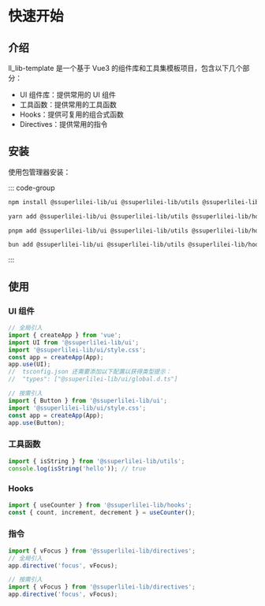 # 快速开始

## 介绍

ll_lib-template 是一个基于 Vue3 的组件库和工具集模板项目，包含以下几个部分：

- UI 组件库：提供常用的 UI 组件
- 工具函数：提供常用的工具函数
- Hooks：提供可复用的组合式函数
- Directives：提供常用的指令

## 安装

使用包管理器安装：

::: code-group

```bash [npm]
npm install @ssuperlilei-lib/ui @ssuperlilei-lib/utils @ssuperlilei-lib/hooks @ssuperlilei-lib/directives
```

```bash [yarn]
yarn add @ssuperlilei-lib/ui @ssuperlilei-lib/utils @ssuperlilei-lib/hooks @ssuperlilei-lib/directives
```

```bash [pnpm]
pnpm add @ssuperlilei-lib/ui @ssuperlilei-lib/utils @ssuperlilei-lib/hooks @ssuperlilei-lib/directives
```

```bash [bun]
bun add @ssuperlilei-lib/ui @ssuperlilei-lib/utils @ssuperlilei-lib/hooks @ssuperlilei-lib/directives
```

:::

## 使用

### UI 组件

```ts
// 全局引入
import { createApp } from 'vue';
import UI from '@ssuperlilei-lib/ui';
import '@ssuperlilei-lib/ui/style.css';
const app = createApp(App);
app.use(UI);
//  tsconfig.json 还需要添加以下配置以获得类型提示：
//  "types": ["@ssuperlilei-lib/ui/global.d.ts"]

// 按需引入
import { Button } from '@ssuperlilei-lib/ui';
import '@ssuperlilei-lib/ui/style.css';
const app = createApp(App);
app.use(Button);
```

### 工具函数

```ts
import { isString } from '@ssuperlilei-lib/utils';
console.log(isString('hello')); // true
```

### Hooks

```ts
import { useCounter } from '@ssuperlilei-lib/hooks';
const { count, increment, decrement } = useCounter();
```

### 指令

```ts
import { vFocus } from '@ssuperlilei-lib/directives';
// 全局引入
app.directive('focus', vFocus);

// 按需引入
import { vFocus } from '@ssuperlilei-lib/directives';
app.directive('focus', vFocus);
```
